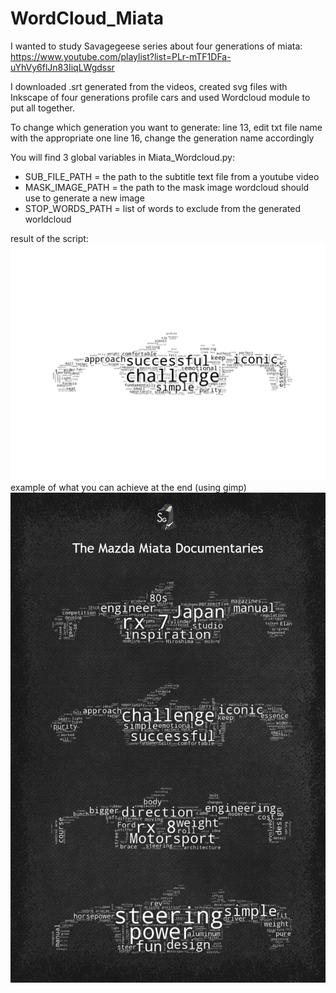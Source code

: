 # WordCloud_Miata

I wanted to study Savagegeese series about four generations of miata: https://www.youtube.com/playlist?list=PLr-mTF1DFa-uYhVy6flJn83IiqLWgdssr

I downloaded .srt generated from the videos, created svg files with Inkscape of four generations profile cars and used Wordcloud module to put all together.

To change which generation you want to generate:
line 13, edit txt file name with the appropriate one
line 16, change the generation name accordingly

You will find 3 global variables in Miata_Wordcloud.py:
* SUB_FILE_PATH = the path to the subtitle text file from a youtube video
* MASK_IMAGE_PATH = the path to the mask image wordcloud should use to generate a new image
* STOP_WORDS_PATH =  list of words to exclude from the generated worldcloud

result of the script:
![Alt text](figure_test.png "Title")
example of what you can achieve at the end (using gimp)
![Alt text](bitmap_1.png "Title")
